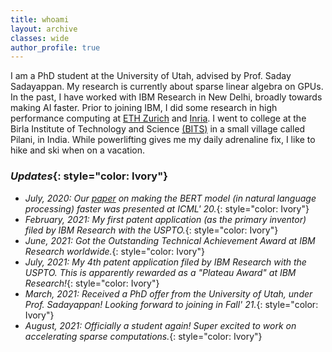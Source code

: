 ```yaml
---
title: whoami
layout: archive
classes: wide
author_profile: true
---
```


I am a PhD student at the University of Utah, advised by Prof. Saday Sadayappan.
My research is currently about sparse linear algebra on GPUs.
In the past, I have worked with IBM Research in New Delhi, broadly towards making AI faster.
Prior to joining IBM, I did some research in high performance computing at [ETH Zurich](https://spcl.inf.ethz.ch/) and [Inria](https://www.inria.fr/en/teams/datamove).
I went to college at the Birla Institute of Technology and Science [(BITS)](https://www.bits-pilani.ac.in/) in a small village called Pilani, in India.
While powerlifting gives me my daily adrenaline fix, I like to hike and ski when on a vacation.


### *Updates*{: style="color: Ivory"}
* *July, 2020: Our [paper](http://proceedings.mlr.press/v119/goyal20a/goyal20a.pdf) on making the BERT model (in natural language processing) faster was presented at ICML' 20.*{: style="color: Ivory"}
* *February, 2021: My first patent application (as the primary inventor) filed by IBM Research with the USPTO.*{: style="color: Ivory"}
* *June, 2021: Got the Outstanding Technical Achievement Award at IBM Research worldwide.*{: style="color: Ivory"}
* *July, 2021: My 4th patent application filed by IBM Research with the USPTO. This is apparently rewarded as a "Plateau Award" at IBM Research!*{: style="color: Ivory"}
* *March, 2021: Received a PhD offer from the University of Utah, under Prof. Sadayappan! Looking forward to joining in Fall' 21.*{: style="color: Ivory"}
* *August, 2021: Officially a student again! Super excited to work on accelerating sparse computations.*{: style="color: Ivory"}
